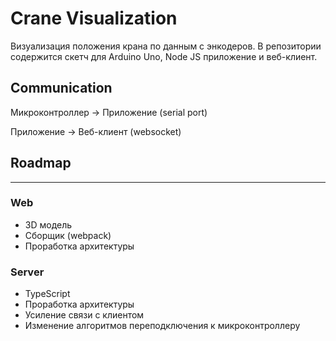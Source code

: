 # Crane Visualization

Визуализация положения крана по данным с энкодеров. В репозитории содержится скетч для Arduino Uno, Node JS приложение и веб-клиент.

## Communication

Микроконтроллер -> Приложение (serial port)

Приложение -> Веб-клиент (websocket)

## Roadmap

---

### Web
+ 3D модель
+ Сборщик (webpack)
+ Проработка архитектуры

### Server
+ TypeScript
+ Проработка архитектуры
+ Усиление связи с клиентом
+ Изменение алгоритмов переподключения к микроконтроллеру
